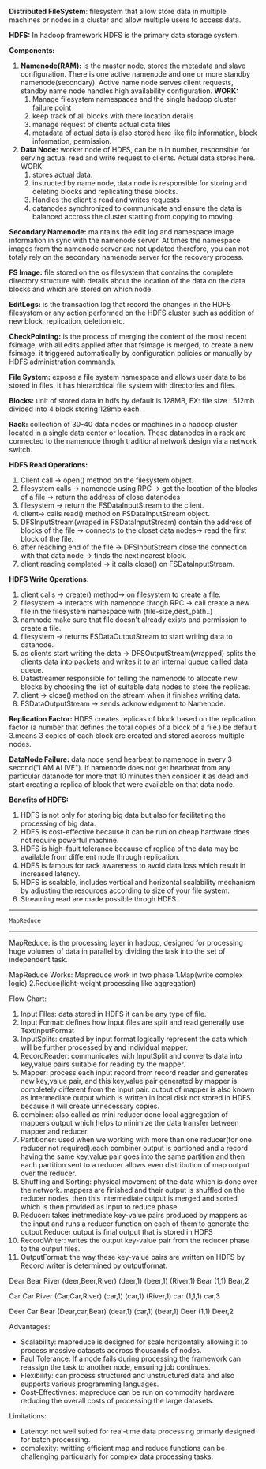  **Distributed FileSystem**: filesystem that allow store data in multiple machines or nodes in a cluster and allow multiple users to access data.

**HDFS:** In hadoop framework HDFS is the primary data storage system.

**Components:**

1. **Namenode(RAM):** is the master node, stores the metadata and slave configuration. There is one active namenode and one or more standby namenode(secondary). Active name node serves client requests, standby name node handles high availability configuration.
   **WORK:**
   1. Manage filesystem namespaces and the single hadoop cluster failure point
   2. keep track of all blocks with there location details
   3. manage request of clients actual data files
   4. metadata of actual data is also stored here like file information, block information, permission.
2. **Data Node:** worker node of HDFS, can be n in number, responsible for serving actual read and write request to clients. Actual data stores here.
   WORK:
   1. stores actual data.
   2. instructed by name node, data node is responsible for storing and deleting blocks and replicating these blocks.
   3. Handles the client's read and writes requests
   4. datanodes synchronized to communicate and ensure the data is balanced accross the cluster starting from copying to moving.

**Secondary Namenode:** maintains the edit log and namespace image information in sync with the namenode server. At times the namespace images from the namenode server are not updated therefore, you can not totaly rely on the secondary namenode server for the recovery process.

**FS Image:** file stored on the os filesystem that contains the complete directory structure with details about the location of the data on the data blocks and which are stored on which node.

**EditLogs:** is the transaction log that record the changes in the HDFS filesystem or any action performed on the HDFS cluster such as addition of new block, replication, deletion etc.

**CheckPointing:** is the process of merging the content of the most recent fsimage, with all edits applied after that fsimage is merged, to create a new fsimage. it triggered automatically by configuration policies or manually by HDFS administration commands.

**File System:** expose a file system namespace and allows user data to be stored in files. It has hierarchical file system with directories and files.

**Blocks:** unit of stored data in hdfs by default is 128MB, EX: file size : 512mb divided into 4 block storing 128mb each.

**Rack:** collection of 30-40 data nodes or machines in a hadoop cluster located in a single data center or location. These datanodes in a rack are connected to the namenode throgh traditional network design via a network switch.

**HDFS Read Operations:**

1. Client call -> open() method on the filesystem object.
2. filesystem calls -> namenode using RPC -> get the location of the blocks of a file -> return the address of close datanodes
3. filesystem -> return the FSDataInputStream to the client.
4. client-> calls read() method on FSDataInputStream object.
5. DFSInputStream(wraped in FSDataInputStream) contain the address of blocks of the file -> connects to the closet data nodes-> read the first block of the file.
6. after reaching end of the file -> DFSInputStream close the connection with that data node -> finds the next nearest block.
7. client reading completed -> it calls close() on FSDataInputStream.

**HDFS Write Operations:**

1. client calls -> create() method-> on filesystem to create a file.
2. filesystem -> interacts with namenode throgh RPC -> call create a new file in the filesystem namespace with (file-size,dest_path..)
3. namnode make sure that file doesn't already exists and permission to create a file.
4. filesystem -> returns FSDataOutputStream to start writing data to datanode.
5. as clients start writing the data -> DFSOutputStream(wrapped) splits the clients data into packets and writes it to an internal queue callled data queue.
6. Datastreamer responsible for telling the namenode to allocate new blocks by choosing the list of suitable data nodes to store the replicas.
7. client -> close() method on the stream when it finishes writing data.
8. FSDataOutputStream -> sends acknowledgment to Namenode.

**Replication Factor:** HDFS creates replicas of block based on the replication factor (a number that defines the total copies of a block of a file.) be default 3.means 3 copies of each block are created and stored accross multiple nodes.

**DataNode Failure:** data node send hearbeat to namenode in every 3 second("I AM ALIVE"). If namenode does not get hearbeat from any particular datanode for more that 10 minutes then consider it as dead and start creating a replica of block that were available on that data node.

**Benefits of HDFS:**

1. HDFS is not only for storing big data but also for facilitating the processing of big data.
2. HDFS is cost-effective because it can be run on cheap hardware does not require powerful machine.
3. HDFS is high-fault tolerance because of replica of the data may be available from different node through replication.
4. HDFS is famous for rack awareness to avoid data loss which result in increased latency.
5. HDFS is scalable, includes vertical and horizontal scalability mechanism by adjusting the resources according to size of your file system.
6. Streaming read are made possible throgh HDFS.

---

    MapReduce

---

MapReduce: is the processing layer in hadoop, designed for processing huge volumes of data in parallel by dividing the task into the set of independent task.

MapReduce Works: Mapreduce work in two phase 1.Map(write complex logic) 2.Reduce(light-weight processing like aggregation)

Flow Chart:

1. Input FIles: data stored in HDFS it can be any type of file.
2. Input Format: defines how input files are split and read generally use TextInputFormat
3. InputSplits: created by input format logically represent the data which will be further processed by and individual mapper.
4. RecordReader: communicates with InputSplit and converts data into key,value pairs suitable for reading by the mapper.
5. Mapper: process each input record from record reader and generates new key,value pair, and this key,value pair generated by mapper is completely different from the input pair. output of mapper is also known as intermediate output which is written in local disk not stored in HDFS because it will create unnecessary copies.
6. combiner: also called as mini reducer done local aggregation of mappers output which helps to minimize the data transfer between mapper and reducer.
7. Partitioner: used when we working with more than one reducer(for one reducer not required).each combiner output is partioned and a record having the same key,value pair goes into the same partition and then each partition sent to a reducer allows even distribution of map output over the reducer.
8. Shuffling and Sorting: physical movement of the data which is done over the network. mappers are finished and their output is shuffled on the reducer nodes, then this intermediate output is merged and sorted which is then provided as input to reduce phase.
9. Reducer: takes inetrmediate key-value pairs produced by mappers as the input and runs a reducer function on each of them to generate the output.Reducer output is final output that is stored in HDFS
10. RecordWriter: writes the output key-value pair from the reducer phase to the output files.
11. OutputFormat: the way these key-value pairs are written on HDFS by Record writer is determined by outputformat.

Dear Bear River   (deer,Beer,River)           (deer,1) (beer,1) (River,1)       Bear (1,1)   Bear,2

Car Car River       (Car,Car,River)               (car,1) (car,1) (River,1)            car (1,1,1)   car,3

Deer Car Bear     (Dear,car,Bear)               (dear,1) (car,1) (bear,1)          Deer (1,1)   Deer,2


Advantages:

* Scalability: mapreduce is designed for scale horizontally allowing it to process massive datasets accross thousands of nodes.
* Faul Tolerance: If a node fails during processing the framework can reassign the task to another node, ensuring job continues.
* Flexibility: can process structured and unstructured data and also supports various programming languages.
* Cost-Effectivnes: mapreduce can be run on commodity hardware reducing the overall costs of processing the large datasets.

Limitations:

* Latency: not well suited for real-time data processing primarly designed for batch processing.
* complexity: writting efficient map and reduce functions can be challenging particularly for complex data processing tasks.
